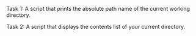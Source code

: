 Task 1: A script that prints the absolute path name of the current working directory.

Task 2: A script that displays the contents list of your current directory.
